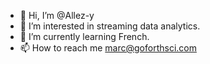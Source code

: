 - 👋 Hi, I’m @Allez-y
- 👀 I’m interested in streaming data analytics.
- 🌱 I’m currently learning French.
- 📫 How to reach me marc@goforthsci.com

<!---
Allez-y/Allez-y is a ✨ special ✨ repository because its `README.md` (this file) appears on your GitHub profile.
You can click the Preview link to take a look at your changes.
--->
